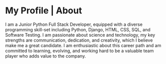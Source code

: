 # My Profile | About 
I am a Junior Python Full Stack Developer, equipped with a diverse programming skill-set including Python, Django, HTML, CSS, SQL, and Software Testing. I am passionate about science and technology, my key strengths are communication, dedication, and creativity, which I believe make me a great candidate. I am enthusiastic about this career path and am committed to learning, evolving, and working hard to be a valuable team player who adds value to the company.
